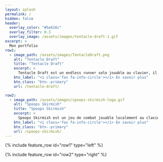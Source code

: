 ```yaml
---
layout: splash
permalink: /
hidden: false
header:
  overlay_color: "#5e616c"
  overlay_filter: 0.3
  overlay_image: /assets/images/tentacle-draft-1.gif
excerpt: >
  Mon portfolio
row1:
  - image_path: /assets/images/TentacleDraft.png
    alt: "Tentacle Draft"
    title: "Tentacle Draft"
    excerpt: >
      Tentacle Draft est un endless runner solo jouable au clavier, il a été réalisé du 1er au 7 janvier 2021 dans le cadre de la WeeklyGameJam #182 qui avait pour thème « Cthulu ».
    btn_label: "<i class='fas fa-info-circle'></i> En savoir plus"
    btn_class: "btn--primary"
    url: /tentacle-draft/

row2:
  - image_path: /assets/images/spoops-skirmish-logo.gif
    alt: "Spoops Skirmish"
    title: "Spoops Skirmish"
    excerpt: >
      Spoops Skirmish est un jeu de combat jouable localement au clavier, il a été réalisé du 12 au 18 mars 2021 dans le cadre de la WeeklyGameJam #192 qui avait pour thème « Objet Hanté ».
    btn_label: "<i class='fas fa-info-circle'></i> En savoir plus"
    btn_class: "btn--primary"
    url: /spoops-skirmish/
---
```


{% include feature_row id="row1" type="left" %}

{% include feature_row id="row2" type="right" %}